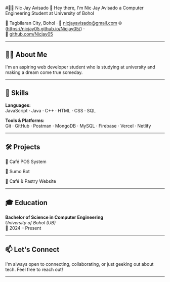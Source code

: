 #🧑‍💻 Nic Jay Avisado
👋 Hey there, I'm Nic Jay Avisado a Computer Engineering Student at University of Bohol

📍 Tagbilaran City, Bohol · 📧 nicjayavisado@gmail.com 
🌐 (https://nicjay05.github.io/Nicjay05/) ·  
🐙 [github.com/Nicjay05](https://github.com/Nicjay05)

---

## 👨‍💼 About Me

I'm an aspiring web developer student who is studying at university and making a dream come true someday.

---

## 🧠 Skills

**Languages:**  
JavaScript · Java · C++ · HTML · CSS · SQL

**Tools & Platforms:**  
Git · GitHub · Postman · MongoDB · MySQL · Firebase · Vercel · Netlify

---

## 🛠 Projects

 📌  Café POS System 

 📌 Sumo Bot

 📌 Café & Pastry Website 

---

## 🎓 Education

**Bachelor of Science in Computer Engineering**  
_University of Bohol (UB)_  
📅 2024 – Present

---

## 📫 Let's Connect

I'm always open to connecting, collaborating, or just geeking out about tech. Feel free to reach out!

---
